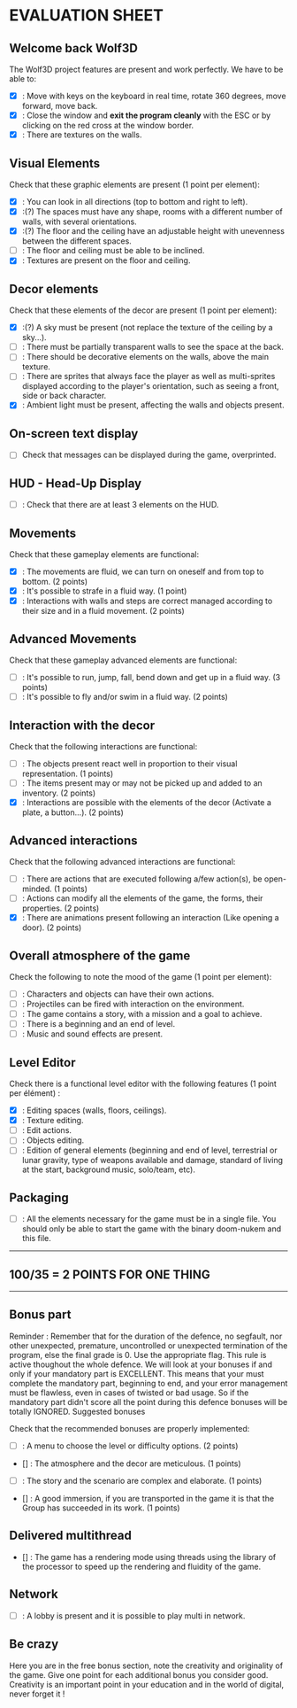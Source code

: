 EVALUATION SHEET
================

Welcome back Wolf3D
-------------------
The Wolf3D project features are present and work perfectly.
We have to be able to:
- [x] : Move with keys on the keyboard in real time, rotate 360 degrees,
move forward, move back.
- [x] : Close the window and **exit the program cleanly** with the
ESC or by clicking on the red cross at the window border.
- [x] : There are textures on the walls.

Visual Elements
---------------
Check that these graphic elements are present (1 point per element):
- [x] : You can look in all directions (top to bottom and right to left).
- [x] :(?) The spaces must have any shape, rooms with a different number of
walls, with several orientations.
- [x] :(?) The floor and the ceiling have an adjustable height with unevenness
between the different spaces.
- [ ] : The floor and ceiling must be able to be inclined.
- [x] : Textures are present on the floor and ceiling.

Decor elements
--------------
Check that these elements of the decor are present (1 point per element):
- [x] :(?) A sky must be present (not replace the texture of the ceiling by a sky...).
- [ ] : There must be partially transparent walls to see the space at the back.
- [ ] : There should be decorative elements on the walls, above the main texture.
- [ ] : There are sprites that always face the player as well as
multi-sprites displayed according to the player's orientation, such as
seeing a front, side or back character.
- [x] : Ambient light must be present, affecting the walls and objects present.

On-screen text display
----------------------
- [ ] Check that messages can be displayed during the game, overprinted.

HUD - Head-Up Display
---------------------
- [ ] : Check that there are at least 3 elements on the HUD.

Movements
---------
Check that these gameplay elements are functional:
- [x] : The movements are fluid, we can turn on oneself and from top to bottom. (2 points)
- [x] : It's possible to strafe in a fluid way. (1 point)
- [x] : Interactions with walls and steps are correct
managed according to their size and in a fluid movement. (2 points)

Advanced Movements
------------------
Check that these gameplay advanced elements are functional:
- [ ] : It's possible to run, jump, fall, bend down and get up in a fluid way. (3 points)
- [ ] : It's possible to fly and/or swim in a fluid way. (2 points)

Interaction with the decor
--------------------------
Check that the following interactions are functional:
- [ ] : The objects present react well in proportion to their visual
representation. (1 points)
- [ ] : The items present may or may not be picked up and added to an inventory. (2 points)
- [x] : Interactions are possible with the elements of the decor
(Activate a plate, a button...). (2 points)

Advanced interactions
---------------------
Check that the following advanced interactions are functional:
- [ ] : There are actions that are executed following a/few action(s),
be open-minded. (1 points)
- [ ] : Actions can modify all the elements of the game, the forms,
their properties. (2 points)
- [x] : There are animations present following an interaction
(Like opening a door). (2 points)

Overall atmosphere of the game
------------------------------
Check the following to note the mood of the game (1 point per element):
- [ ] : Characters and objects can have their own actions.
- [ ] : Projectiles can be fired with interaction on the environment.
- [ ] : The game contains a story, with a mission and a goal to achieve.
- [ ] : There is a beginning and an end of level.
- [ ] : Music and sound effects are present.

Level Editor
------------
Check there is a functional level editor with the following features
(1 point per élément) :
- [x] : Editing spaces (walls, floors, ceilings).
- [x] : Texture editing.
- [ ] : Edit actions.
- [ ] : Objects editing.
- [ ] : Edition of general elements (beginning and end of level, terrestrial or
lunar gravity, type of weapons available and damage, standard of living
at the start, background music, solo/team, etc).

Packaging
---------
- [ ] : All the elements necessary for the game must be in a single file.
You should only be able to start the game with the binary doom-nukem
and this file.


---------
100/35 = 2 POINTS FOR ONE THING
---------




----------
Bonus part
----------
Reminder : Remember that for the duration of the defence, no segfault, nor other unexpected, premature, uncontrolled or unexpected termination of the program, else the final grade is 0. Use the appropriate flag. This rule is active thoughout the whole defence. We will look at your bonuses if and only if your mandatory part is EXCELLENT. This means that your must complete the mandatory part, beginning to end, and your error management must be flawless, even in cases of twisted or bad usage. So if the mandatory part didn't score all the point during this defence bonuses will be totally IGNORED.
Suggested bonuses

Check that the recommended bonuses are properly implemented:
- [ ] : A menu to choose the level or difficulty options. (2 points)
- [] : The atmosphere and the decor are meticulous. (1 points)
- [ ] : The story and the scenario are complex and elaborate. (1 points)
- [] : A good immersion, if you are transported in the game it is that
the Group has succeeded in its work. (1 points)

Delivered multithread
---------------------

- [] : The game has a rendering mode using threads using the library
of the processor to speed up the rendering and fluidity of the game.

Network
-------
- [ ] : A lobby is present and it is possible to play multi in network.

Be crazy
--------

Here you are in the free bonus section, note the creativity and originality
of the game. Give one point for each additional bonus you consider good.
Creativity is an important point in your education and in the world of
digital, never forget it !